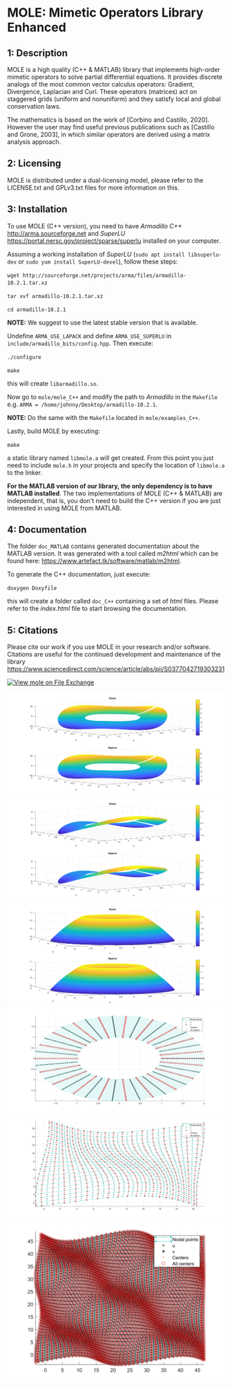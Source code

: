 MOLE: Mimetic Operators Library Enhanced
========================================


1: Description
--------------

MOLE is a high quality (C++ & MATLAB) library that implements 
high-order mimetic operators to solve partial differential equations. 
It provides discrete analogs of the most common vector calculus operators: 
Gradient, Divergence, Laplacian and Curl. These operators (matrices) act 
on staggered grids (uniform and nonuniform) and they satisfy local and 
global conservation laws.

The mathematics is based on the work of [Corbino and Castillo, 2020]. 
However the user may find useful previous publications such as [Castillo and Grone, 2003],
in which similar operators are derived using a matrix analysis approach.


2: Licensing
------------

MOLE is distributed under a dual-licensing model, please refer to the 
LICENSE.txt and GPLv3.txt files for more information on this.


3: Installation
---------------

To use MOLE (C++ version), you need to have _Armadillo C++_ <http://arma.sourceforge.net> and _SuperLU_ 
<https://portal.nersc.gov/project/sparse/superlu> installed on your computer.

Assuming a working installation of _SuperLU_ (`sudo apt install libsuperlu-dev` or `sudo yum install SuperLU-devel`), follow these steps:

`wget http://sourceforge.net/projects/arma/files/armadillo-10.2.1.tar.xz`

`tar xvf armadillo-10.2.1.tar.xz`

`cd armadillo-10.2.1`

**NOTE:** We suggest to use the latest stable version that is available.

Undefine `ARMA_USE_LAPACK` and define `ARMA_USE_SUPERLU` in `include/armadillo_bits/config.hpp`. Then execute:

`./configure`

`make`

this will create `libarmadillo.so`.

Now go to `mole/mole_C++` and modify the path to _Armadillo_ in the `Makefile` 
e.g. `ARMA = /home/johnny/Desktop/armadillo-10.2.1`.

**NOTE:** Do the same with the `Makefile` located in `mole/examples_C++`.

Lastly, build MOLE by executing:

`make`

a static library named `libmole.a` will get created. From this point you just need to include `mole.h` 
in your projects and specify the location of `libmole.a` to the linker.

**For the MATLAB version of our library, the only dependency is to have MATLAB installed**.
The two implementations of MOLE (C++ & MATLAB) are independent, that is, you don't need
to build the C++ version if you are just interested in using MOLE from MATLAB.


4: Documentation
------------
The folder `doc_MATLAB` contains generated documentation about the MATLAB version.
It was generated with a tool called _m2html_ which can be found here: <https://www.artefact.tk/software/matlab/m2html>.

To generate the C++ documentation, just execute:

`doxygen Doxyfile`

this will create a folder called `doc_C++` containing a set of _html_ files. Please refer to the _index.html_ file 
to start browsing the documentation.


5: Citations
------------

Please cite our work if you use MOLE in your research and/or software. 
Citations are useful for the continued development and maintenance of 
the library https://www.sciencedirect.com/science/article/abs/pii/S0377042719303231


[![View mole on File Exchange](https://www.mathworks.com/matlabcentral/images/matlab-file-exchange.svg)](https://www.mathworks.com/matlabcentral/fileexchange/64095-mole)

![Obtained with curvilinear operators](images/4thOrder.png)
![Obtained with curvilinear operators](images/4thOrder2.png)
![Obtained with curvilinear operators](images/4thOrder3.png)
![Obtained with curvilinear operators](images/grid2.png)
![Obtained with curvilinear operators](images/grid.png)
![Obtained with curvilinear operators](images/WavyGrid.png)
